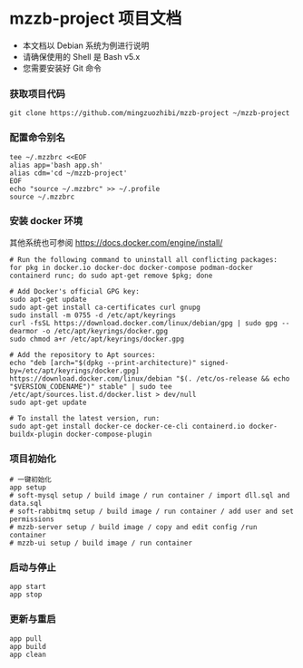 # mzzb-project 项目文档

- 本文档以 Debian 系统为例进行说明
- 请确保使用的 Shell 是 Bash v5.x
- 您需要安装好 Git 命令

### 获取项目代码

```shell
git clone https://github.com/mingzuozhibi/mzzb-project ~/mzzb-project
```

### 配置命令别名

```shell
tee ~/.mzzbrc <<EOF
alias app='bash app.sh'
alias cdm='cd ~/mzzb-project'
EOF
echo "source ~/.mzzbrc" >> ~/.profile
source ~/.mzzbrc
```

### 安装 docker 环境

其他系统也可参阅 https://docs.docker.com/engine/install/

```shell
# Run the following command to uninstall all conflicting packages:
for pkg in docker.io docker-doc docker-compose podman-docker containerd runc; do sudo apt-get remove $pkg; done

# Add Docker's official GPG key:
sudo apt-get update
sudo apt-get install ca-certificates curl gnupg
sudo install -m 0755 -d /etc/apt/keyrings
curl -fsSL https://download.docker.com/linux/debian/gpg | sudo gpg --dearmor -o /etc/apt/keyrings/docker.gpg
sudo chmod a+r /etc/apt/keyrings/docker.gpg

# Add the repository to Apt sources:
echo "deb [arch="$(dpkg --print-architecture)" signed-by=/etc/apt/keyrings/docker.gpg] https://download.docker.com/linux/debian "$(. /etc/os-release && echo "$VERSION_CODENAME")" stable" | sudo tee /etc/apt/sources.list.d/docker.list > dev/null
sudo apt-get update

# To install the latest version, run:
sudo apt-get install docker-ce docker-ce-cli containerd.io docker-buildx-plugin docker-compose-plugin
```

### 项目初始化

```shell
# 一键初始化
app setup
# soft-mysql setup / build image / run container / import dll.sql and data.sql
# soft-rabbitmq setup / build image / run container / add user and set permissions
# mzzb-server setup / build image / copy and edit config /run container
# mzzb-ui setup / build image / run container
```

### 启动与停止

```shell
app start
app stop
```

### 更新与重启

```shell
app pull
app build
app clean
```
